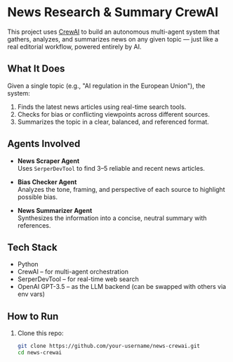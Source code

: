# News Research & Summary CrewAI

This project uses [CrewAI](https://crewai.com) to build an autonomous multi-agent system that gathers, analyzes, and summarizes news on any given topic — just like a real editorial workflow, powered entirely by AI.

## What It Does

Given a single topic (e.g., "AI regulation in the European Union"), the system:

1. Finds the latest news articles using real-time search tools.
2. Checks for bias or conflicting viewpoints across different sources.
3. Summarizes the topic in a clear, balanced, and referenced format.

## Agents Involved

- **News Scraper Agent**  
  Uses `SerperDevTool` to find 3–5 reliable and recent news articles.

- **Bias Checker Agent**  
  Analyzes the tone, framing, and perspective of each source to highlight possible bias.

- **News Summarizer Agent**  
  Synthesizes the information into a concise, neutral summary with references.

## Tech Stack

- Python
- CrewAI – for multi-agent orchestration
- SerperDevTool – for real-time web search
- OpenAI GPT-3.5 – as the LLM backend (can be swapped with others via env vars)

## How to Run

1. Clone this repo:
   ```bash
   git clone https://github.com/your-username/news-crewai.git
   cd news-crewai

